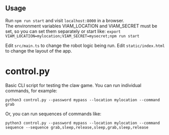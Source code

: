 ## Usage

Run `npm run start` and visit `localhost:8000` in a browser.  
The environment variables VIAM_LOCATION and VIAM_SECRET must be set, so you can set them separately or start like:
`export VIAM_LOCATION=mylocation;VIAM_SECRET=mysecret;npm run start`

Edit `src/main.ts` to change the robot logic being run. Edit `static/index.html` to change the layout of the app.


# control.py

Basic CLI script for testing the claw game.  You can run individual commands, for example:

`python3 control.py --password mypass --location mylocation --command grab`

Or, you can run sequences of commands like:

`python3 control.py --password mypass --location mylocation --command sequence --sequence grab,sleep,release,sleep,grab,sleep,release`
